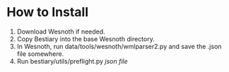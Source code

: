 # How to Install

1. Download Wesnoth if needed.
2. Copy Bestiary into the base Wesnoth directory.
3. In Wesnoth, run data/tools/wesnoth/wmlparser2.py and save the .json file somewhere.
4. Run bestiary/utils/preflight.py *json file*